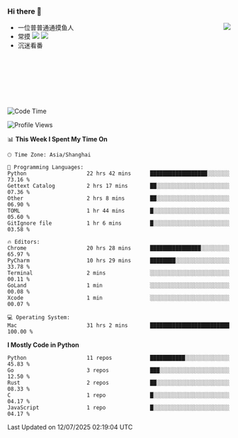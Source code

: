 ### Hi there 👋


<a href="https://github.com/yanlc39">
  <img align="right" src="https://github-readme-stats.vercel.app/api?username=yanlc39&show_icons=true&hide_border=true&icon_color=586069&title_color=a0a9af">
</a>

- 一位普普通通摸鱼人
- 常摸 ![](https://img.shields.io/badge/-Python-3e74a2?style=flat-square&logo=Python&logoColor=fff) ![](https://img.shields.io/badge/-C%2B%2B-brightgreen?style=flat-square)
- 沉迷看番



<br><br><br><br><br><br>


<!--START_SECTION:waka-->
![Code Time](http://img.shields.io/badge/Code%20Time-1%2C419%20hrs%209%20mins-blue)

![Profile Views](http://img.shields.io/badge/Profile%20Views-0-blue)

📊 **This Week I Spent My Time On** 

```text
🕑︎ Time Zone: Asia/Shanghai

💬 Programming Languages: 
Python                   22 hrs 42 mins      ██████████████████░░░░░░░   73.16 % 
Gettext Catalog          2 hrs 17 mins       ██░░░░░░░░░░░░░░░░░░░░░░░   07.36 % 
Other                    2 hrs 8 mins        ██░░░░░░░░░░░░░░░░░░░░░░░   06.90 % 
TOML                     1 hr 44 mins        █░░░░░░░░░░░░░░░░░░░░░░░░   05.60 % 
GitIgnore file           1 hr 6 mins         █░░░░░░░░░░░░░░░░░░░░░░░░   03.58 % 

🔥 Editors: 
Chrome                   20 hrs 28 mins      ████████████████░░░░░░░░░   65.97 % 
PyCharm                  10 hrs 29 mins      ████████░░░░░░░░░░░░░░░░░   33.78 % 
Terminal                 2 mins              ░░░░░░░░░░░░░░░░░░░░░░░░░   00.11 % 
GoLand                   1 min               ░░░░░░░░░░░░░░░░░░░░░░░░░   00.08 % 
Xcode                    1 min               ░░░░░░░░░░░░░░░░░░░░░░░░░   00.07 % 

💻 Operating System: 
Mac                      31 hrs 2 mins       █████████████████████████   100.00 % 
```

**I Mostly Code in Python** 

```text
Python                   11 repos            ███████████░░░░░░░░░░░░░░   45.83 % 
Go                       3 repos             ███░░░░░░░░░░░░░░░░░░░░░░   12.50 % 
Rust                     2 repos             ██░░░░░░░░░░░░░░░░░░░░░░░   08.33 % 
C                        1 repo              █░░░░░░░░░░░░░░░░░░░░░░░░   04.17 % 
JavaScript               1 repo              █░░░░░░░░░░░░░░░░░░░░░░░░   04.17 % 
```




 Last Updated on 12/07/2025 02:19:04 UTC
<!--END_SECTION:waka-->

